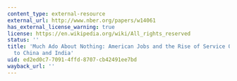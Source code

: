 ```yaml
---
content_type: external-resource
external_url: http://www.nber.org/papers/w14061
has_external_license_warning: true
license: https://en.wikipedia.org/wiki/All_rights_reserved
status: ''
title: 'Much Ado About Nothing: American Jobs and the Rise of Service Outsourcing
  to China and India'
uid: ed2ed0c7-7091-4ffd-8707-cb42491ee7bd
wayback_url: ''
---
```

